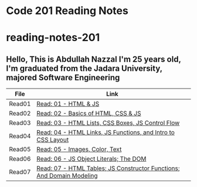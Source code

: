 # Code 201 Reading Notes
# reading-notes-201
## Hello, This is Abdullah Nazzal I'm 25 years old, I'm graduated from the Jadara University, majored Software Engineering 


| File      | Link |
| ----------- | ----------- |
| Read01  | [Read: 01 - HTML & JS](class-01.md)|
| Read02  | [Read: 02 - Basics of HTML, CSS & JS](class-02.md)|
| Read03  | [Read: 03 - HTML Lists, CSS Boxes, JS Control Flow](class-03.md)|
| Read04  | [Read: 04 - HTML Links, JS Functions, and Intro to CSS Layout](class-04.md)|
| Read05  | [Read: 05 - Images, Color, Text](class-05.md)|
| Read06  | [Read: 06 - JS Object Literals; The DOM](class-06.md)|
| Read07  | [Read: 07 - HTML Tables; JS Constructor Functions; And Domain Modeling](class-07.md)|

